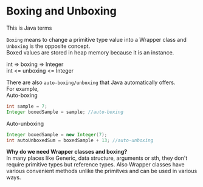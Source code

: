 Boxing and Unboxing
===

This is Java terms  

`Boxing` means to change a primitive type value into a Wrapper class and `Unboxing` is the opposite concept.  
Boxed values are stored in heap memory because it is an instance.  

int => boxing => Integer  
int <= unboxing <= Integer  

There are also `auto-boxing/unboxing` that Java automatically offers.  
For example,  
Auto-boxing  
```java
int sample = 7;
Integer boxedSample = sample; //auto-boxing
```

Auto-unboxing  
```java
Integer boxedSample = new Integer(7);
int autoUnboxedSum = boxedSample + 13; //auto-unboxing
```

**Why do we need Wrapper classes and boxing?**  
In many places like Generic, data structure, arguments or sth, they don't require primitive types but reference types. Also Wrapper classes have various convenient methods unlike the primitves and can be used in various ways.  